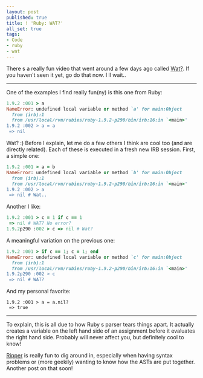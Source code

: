 ```yaml
---
layout: post
published: true
title: ! 'Ruby: WAT?'
all_set: true
tags:
- Code
- ruby
- wat
---
```


There s a really fun video that went around a few days ago called
[Wat?](https://www.destroyallsoftware.com/talks/wat). If you haven't seen it
yet, go do that now. I ll wait..

---

One of the examples I find really fun(ny) is this one from Ruby:

``` ruby
1.9.2 :001 > a
NameError: undefined local variable or method `a' for main:Object
  from (irb):1
  from /usr/local/rvm/rubies/ruby-1.9.2-p290/bin/irb:16:in `<main>'
1.9.2 :002 > a = a
 => nil
```

Wat? :) Before I explain, let me do a few others I think are cool too (and are
directly related). Each of these is executed in a fresh new IRB session. First,
a simple one:

``` ruby
1.9.2 :001 > a = b
NameError: undefined local variable or method `b' for main:Object
  from (irb):1
  from /usr/local/rvm/rubies/ruby-1.9.2-p290/bin/irb:16:in `<main>'
1.9.2 :002 > a
 => nil # Wat..
```

Another I like:

``` ruby
1.9.2 :001 > c = 1 if c == 1
 => nil # WAT? No error?
1.9.2p290 :002 > c => nil # Wat?
```

A meaningful variation on the previous one:

``` ruby
1.9.2 :001 > if c == 1; c = 1; end
NameError: undefined local variable or method `c' for main:Object
  from (irb):1
  from /usr/local/rvm/rubies/ruby-1.9.2-p290/bin/irb:16:in `<main>'
1.9.2p290 :002 > c
 => nil # WAT?
```

And my personal favorite:

```
1.9.2 :001 > a = a.nil?
 => true
```

---

To explain, this is all due to how Ruby s parser tears things apart. It actually
creates a variable on the left hand side of an assignment before it evaluates
the right hand side. Probably will never affect you, but definitely cool to
know!

[Ripper](http://www.ruby-doc.org/stdlib-1.9.2/libdoc/ripper/rdoc/Ripper.html) is
really fun to dig around in, especially when having syntax problems or (more
geekily) wanting to know how the ASTs are put together. Another post on that
soon!

